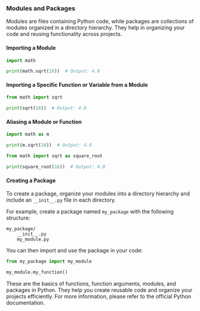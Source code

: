 ### Modules and Packages

Modules are files containing Python code, while packages are collections of modules organized in a directory hierarchy. They help in organizing your code and reusing functionality across projects.

#### Importing a Module

```python
import math

print(math.sqrt(16))  # Output: 4.0
```

#### Importing a Specific Function or Variable from a Module

```python
from math import sqrt

print(sqrt(16))  # Output: 4.0
```

#### Aliasing a Module or Function

```python
import math as m

print(m.sqrt(16))  # Output: 4.0

from math import sqrt as square_root

print(square_root(16))  # Output: 4.0
```

#### Creating a Package

To create a package, organize your modules into a directory hierarchy and include an `__init__.py` file in each directory.

For example, create a package named `my_package` with the following structure:

```
my_package/
    __init__.py
    my_module.py
```

You can then import and use the package in your code:

```python
from my_package import my_module

my_module.my_function()
```

These are the basics of functions, function arguments, modules, and packages in Python. They help you create reusable code and organize your projects efficiently. For more information, please refer to the official Python documentation.